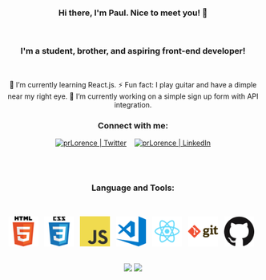 <div align="center">

### Hi there, I'm Paul. Nice to meet you! 👋

<br/>

### I'm a student, brother, and aspiring front-end developer!

<br/>

 🌱 I’m currently learning React.js.
 ⚡ Fun fact: I play guitar and have a dimple near my right eye.
 🔭 I’m currently working on a simple sign up form with API integration.

### Connect with me:

<div align="center">

[<img alt="prLorence | Twitter" width="66px" src="https://cdn.jsdelivr.net/npm/simple-icons@3.13.0/icons/linkedin.svg" />][linkedin] &nbsp;&nbsp;
[<img alt="prLorence | LinkedIn" width="66px" src="https://cdn.jsdelivr.net/npm/simple-icons@3.13.0/icons/twitter.svg" />][twitter]

</div>

<br/>
<br/>

### Language and Tools:

<br/>

<img alt="HTML5" width="60px" src="https://raw.githubusercontent.com/github/explore/80688e429a7d4ef2fca1e82350fe8e3517d3494d/topics/html/html.png" /> &nbsp;
<img alt="CSS3" width="60px" src="https://raw.githubusercontent.com/github/explore/80688e429a7d4ef2fca1e82350fe8e3517d3494d/topics/css/css.png" /> &nbsp;
<img alt="JavaScript" width="60px" src="https://raw.githubusercontent.com/github/explore/80688e429a7d4ef2fca1e82350fe8e3517d3494d/topics/javascript/javascript.png" /> &nbsp;
<img alt="Visual Studio Code" width="60px" src="https://raw.githubusercontent.com/github/explore/80688e429a7d4ef2fca1e82350fe8e3517d3494d/topics/visual-studio-code/visual-studio-code.png" /> &nbsp;
<img alt="React" width="60px" src="https://raw.githubusercontent.com/github/explore/80688e429a7d4ef2fca1e82350fe8e3517d3494d/topics/react/react.png" /> &nbsp;
<img alt="Git" width="60px" src="https://raw.githubusercontent.com/github/explore/80688e429a7d4ef2fca1e82350fe8e3517d3494d/topics/git/git.png" /> &nbsp;
<img alt="GitHub" width="60px" padding="16px" src="https://raw.githubusercontent.com/github/explore/78df643247d429f6cc873026c0622819ad797942/topics/github/github.png" /> &nbsp;

<br/>

<img src="https://github-readme-streak-stats.herokuapp.com/?user=prLorence&&theme=react&&hide_border=true"/>

<img src="https://github-readme-stats.vercel.app/api?username=prLorence&show_icons=true&theme=react&&hide_border=true"/>

[linkedin]: https://linkedin.com/in/prLorence
[twitter]: https://twitter.com/paulorencereyes
